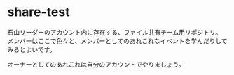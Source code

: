 # share-test

石山リーダーのアカウント内に存在する、ファイル共有チーム用リポジトリ。
メンバーはここで色々と、メンバーとしてのあれこれなイベントを学んだりしてみるとよいです。

オーナーとしてのあれこれは自分のアカウントでやりましょう。
